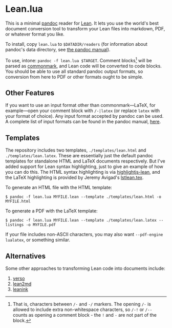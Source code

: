 # Lean.lua

This is a minimal [pandoc](https://pandoc.org) reader for
[Lean](https://leanprover.github.io/). It lets you use the world's best
document conversion tool to transform your Lean files into markdown, PDF, or
whatever format you like.

To install, copy `lean.lua` to `$DATADIR/readers` (for information about
pandoc's data directory, see [the pandoc
manual](https://pandoc.org/MANUAL.html#option--data-dir)).

To use, intone: `pandoc -f lean.lua $TARGET`. Comment blocks[^1] will be parsed
as [commonmark](https://commonmark.org), and Lean code will be converted to
code blocks. You should be able to use all standard pandoc output formats, so
conversion from here to PDF or other formats ought to be simple.

[^1]: That is, characters between `/-` and `-/` markers. The opening `/-` is
allowed to include extra non-whitespace characters, so `/-!` or `/--` counts as
opening a comment block - the `!` and `-` are not part of the block.

## Other Features

If you want to use an input format other than commonmark—LaTeX, for
example—open your comment block with `/-|latex` (or replace `latex` with your
format of choice). Any input format accepted by pandoc can be used. A complete
list of input formats can be found in the pandoc manual,
[here](https://pandoc.org/MANUAL.html#general-options).

## Templates

The repository includes two templates, `./templates/lean.html` and
`./templates/lean.latex`. These are essentially just the default pandoc
templates for standalone HTML and LaTeX documents respectively. But I've added
support for Lean syntax highlighting, just to give an example of how you can do
this. The HTML syntax highlighting is via
[highlightjs-lean](https://github.com/leanprover-community/highlightjs-lean),
and the LaTeX highlighting is provided by Jeremy Avigad's
[lstlean.tex](https://raw.githubusercontent.com/leanprover/lean4/master/doc/latex/lstlean.tex).

To generate an HTML file with the HTML template:

``` 
$ pandoc -f lean.lua MYFILE.lean --template ./templates/lean.html -o MYFILE.html
```

To generate a PDF with the LaTeX template:

``` 
$ pandoc -f lean.lua MYFILE.lean --template ./templates/lean.latex --listings -o MYFILE.pdf 
```

If your file includes non-ASCII characters, you may also want `--pdf-engine
lualatex`, or something similar.

## Alternatives

Some other approaches to transforming Lean code into documents include:

1. [verso](https://github.com/leanprover/verso)
2. [lean2md](https://github.com/arthurpaulino/lean2md)
3. [leanink](https://github.com/leanprover/LeanInk)
